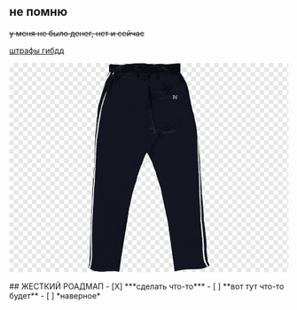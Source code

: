 ## не помню
~~у меня не было денег, нет и сейчас~~

[штрафы гибдд](shtraffy-gibdd.ru)
<p align="center">
  <img src="https://github.com/StariyLoh/GUBAMIPROJECT/blob/master/img/pants.png">
</p>
## ЖЕСТКИЙ РОАДМАП
- [X] ***сделать что-то***
- [ ] **вот тут что-то будет**
- [ ] *наверное*
